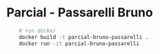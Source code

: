 # Parcial - Passarelli Bruno

```bash
    # run docker
    docker build -t parcial-bruno-passarelli .
    docker run -it parcial-bruno-passarelli
```